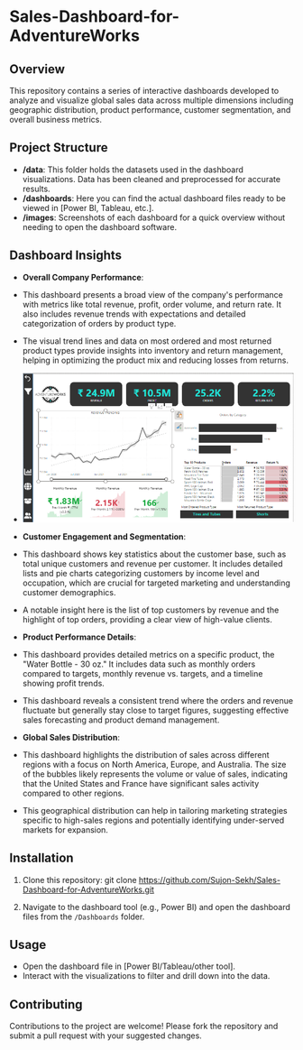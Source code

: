 # Sales-Dashboard-for-AdventureWorks

## Overview
This repository contains a series of interactive dashboards developed to analyze and visualize global sales data across multiple dimensions including geographic distribution, product performance, customer segmentation, and overall business metrics.

## Project Structure

- **/data**: This folder holds the datasets used in the dashboard visualizations. Data has been cleaned and preprocessed for accurate results.
- **/dashboards**: Here you can find the actual dashboard files ready to be viewed in [Power BI, Tableau, etc.].
- **/images**: Screenshots of each dashboard for a quick overview without needing to open the dashboard software.

## Dashboard Insights
- **Overall Company Performance**:
- This dashboard presents a broad view of the company's performance with metrics like total revenue, profit, order volume, and return rate. It also includes revenue trends with expectations and detailed categorization of orders by product type.
- The visual trend lines and data on most ordered and most returned product types provide insights into inventory and return management, helping in optimizing the product mix and reducing losses from returns.
- 
  ![Overall Company Performance](Images/Overall%20Company%20Performance.png)

- **Customer Engagement and Segmentation**:
- This dashboard shows key statistics about the customer base, such as total unique customers and revenue per customer. It includes detailed lists and pie charts categorizing customers by income level and occupation, which are crucial for targeted marketing and understanding customer demographics.
- A notable insight here is the list of top customers by revenue and the highlight of top orders, providing a clear view of high-value clients.

- **Product Performance Details**:
- This dashboard provides detailed metrics on a specific product, the "Water Bottle - 30 oz." It includes data such as monthly orders compared to targets, monthly revenue vs. targets, and a timeline showing profit trends.
- This dashboard reveals a consistent trend where the orders and revenue fluctuate but generally stay close to target figures, suggesting effective sales forecasting and product demand management.
  
- **Global Sales Distribution**:
- This dashboard highlights the distribution of sales across different regions with a focus on North America, Europe, and Australia. The size of the bubbles likely represents the volume or value of sales, indicating that the United States and France have significant sales activity compared to other regions.
- This geographical distribution can help in tailoring marketing strategies specific to high-sales regions and potentially identifying under-served markets for expansion.

## Installation

1. Clone this repository:
git clone https://github.com/Sujon-Sekh/Sales-Dashboard-for-AdventureWorks.git

2. Navigate to the dashboard tool (e.g., Power BI) and open the dashboard files from the `/Dashboards` folder.

## Usage

- Open the dashboard file in [Power BI/Tableau/other tool].
- Interact with the visualizations to filter and drill down into the data.

## Contributing

Contributions to the project are welcome! Please fork the repository and submit a pull request with your suggested changes.

